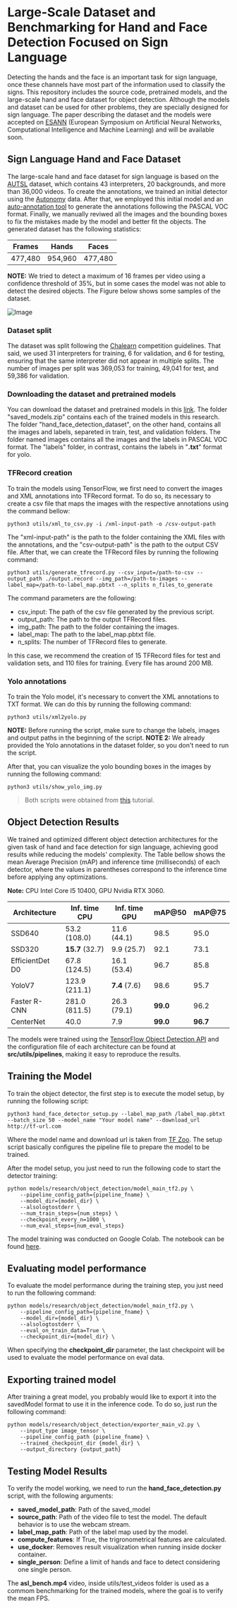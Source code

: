# Large-Scale Dataset and Benchmarking for Hand and Face Detection Focused on Sign Language

Detecting the hands and the face is an important task for sign language, once these channels have most part of the information used to classify the signs. This repository includes the source code, pretrained models, and the large-scale hand and face dataset for object detection. Although the models and dataset can be used for other problems, they are specially designed for sign language. The paper describing the dataset and the models were accepted on [ESANN](https://www.esann.org/) (European Symposium on Artificial Neural Networks, Computational Intelligence and Machine Learning) and will be available soon.

## Sign Language Hand and Face Dataset
The large-scale hand and face dataset for sign language is based on the [AUTSL](https://chalearnlap.cvc.uab.cat/dataset/40/description/) dataset, which contains 43 interpreters, 20 backgrounds, and more than 36,000 videos. To create the annotations, we trained an initial detector using the [Autonomy](https://autonomy.cs.sfu.ca/hands_and_faces/) data. After that, we employed this initial model and an [auto-annotation tool](https://github.com/AlvaroCavalcante/auto_annotate) to generate the annotations following the PASCAL VOC format. Finally, we manually reviwed all the images and the bounding boxes to fix the mistakes made by the model and better fit the objects. The generated dataset has the following statistics:

| Frames  | Hands  | Faces  |
|---|---|---|
| 477,480  |  954,960 | 477,480

**NOTE:** We tried to detect a maximum of 16 frames per video using a confidence threshold of 35%, but in some cases the model was not able to detect the desired objects. The Figure below shows some samples of the dataset.

![Image](/assets/hand_face_example.png "Annotated dataset")
### Dataset split
The dataset was split following the [Chalearn](https://chalearnlap.cvc.uab.cat/dataset/40/description/) competition guidelines. That said, we used 31 interpreters for training, 6 for validation, and 6 for testing, ensuring that the same interpreter did not appear in multiple splits. The number of images per split was 369,053 for training, 49,041 for test, and 59,386 for validation.

### Downloading the dataset and pretrained models
You can download the dataset and pretrained models in this [link](https://drive.google.com/drive/folders/1cKV8GuqBgVMhf_pAiWu-3zmuNdYcA7Dg?usp=sharing). The folder "saved_models.zip" contains each of the trained models in this research. The folder "hand_face_detection_dataset", on the other hand, contains all the images and labels, separeted in train, test, and validation folders. The folder named images contains all the images and the labels in PASCAL VOC format. The "labels" folder, in contrast, contains the labels in "**.txt**" format for yolo.

### TFRecord creation
To train the models using TensorFlow, we first need to convert the images and XML annotations into TFRecord format. To do so, its necessary to create a csv file that maps the images with the respective annotations using the command bellow:

```
python3 utils/xml_to_csv.py -i /xml-input-path -o /csv-output-path
```
The "xml-input-path" is the path to the folder containing the XML files with the annotations, and the "csv-output-path" is the path to the output CSV file. After that, we can create the TFRecord files by running the following command:

```
python3 utils/generate_tfrecord.py --csv_input=/path-to-csv --output_path ./output.record --img_path=/path-to-images --label_map=/path-to-label_map.pbtxt --n_splits n_files_to_generate 
```
The command parameters are the following:
- csv_input: The path of the csv file generated by the previous script.
- output_path: The path to the output TFRecord files.
- img_path: The path to the folder containing the images.
- label_map: The path to the label_map.pbtxt file.
- n_splits: The number of TFRecord files to generate.

In this case, we recommend the creation of 15 TFRecord files for test and validation sets, and 110 files for training. Every file has around 200 MB.

### Yolo annotations
To train the Yolo model, it's necessary to convert the XML annotations to TXT format. We can do this by running the following command:
```
python3 utils/xml2yolo.py
```
**NOTE:** Before running the script, make sure to change the labels, images and output paths in the beginning of the script.
**NOTE 2:** We already provided the Yolo annotations in the dataset folder, so you don't need to run the script.

After that, you can visualize the yolo bounding boxes in the images by running the following command:
```
python3 utils/show_yolo_img.py
```
> Both scripts were obtained from [this](https://towardsdatascience.com/convert-pascal-voc-xml-to-yolo-for-object-detection-f969811ccba5) tutorial.

## Object Detection Results
We trained and optimized different object detection architectures for the given task of hand and face detection for sign language, achieving good results while reducing the models' complexity. The Table bellow shows the mean Average Precision (mAP) and inference time (milliseconds) of each detector, where the values in parentheses correspond to the inference time before applying any optimizations.

**Note:** CPU Intel Core I5 10400, GPU Nvidia RTX 3060.

| Architecture  | Inf. time CPU  | Inf. time GPU  | mAP@50 | mAP@75 |
|---|---|---|---|---|
| SSD640  |  53.2 (108.0) | 11.6 (44.1) | 98.5 | 95.0
| SSD320  |  **15.7** (32.7) | 9.9 (25.7) | 92.1 | 73.1
| EfficientDet D0  |  67.8 (124.5) | 16.1 (53.4) | 96.7 | 85.8
| YoloV7  |  123.9 (211.1) | **7.4** (7.6) | 98.6 | 95.7
| Faster R-CNN  |  281.0 (811.5) | 26.3 (79.1) | **99.0** | 96.2
| CenterNet  |  40.0 | 7.9 | **99.0** | **96.7**

The models were trained using the [TensorFlow Object Detection API](https://github.com/tensorflow/models/tree/master/official#object-detection-and-segmentation) and the configuration file of each architecture can be found at **src/utils/pipelines**, making it easy to reproduce the results. 

## **Training the Model**
To train the object detector, the first step is to execute the model setup, by running the following script:

```
python3 hand_face_detector_setup.py --label_map_path /label_map.pbtxt --batch_size 50 --model_name "Your model name" --download_url http://tf-url.com
```

Where the model name and download url is taken from [TF Zoo](https://github.com/tensorflow/models/blob/master/research/object_detection/g3doc/tf2_detection_zoo.md). The setup script basically configures the pipeline file to prepare the model to be trained.

After the model setup, you just need to run the following code to start the detector training:
```
python models/research/object_detection/model_main_tf2.py \
    --pipeline_config_path={pipeline_fname} \
    --model_dir={model_dir} \
    --alsologtostderr \
    --num_train_steps={num_steps} \
    --checkpoint_every_n=1000 \
    --num_eval_steps={num_eval_steps}
```
The model training was conducted on Google Colab. The notebook can be found [here](https://colab.research.google.com/drive/1209hYjuj449H-H_jfXLMdvnSgHYWgsq0?usp=sharing).

## **Evaluating model performance**
To evaluate the model performance during the training step, you just need to run the following command:

```
python models/research/object_detection/model_main_tf2.py \
    --pipeline_config_path={pipeline_fname} \
    --model_dir={model_dir} \
    --alsologtostderr \
    --eval_on_train_data=True \
    --checkpoint_dir={model_dir} \
```

When specifying the **checkpoint_dir** parameter, the last checkpoint will be used to evaluate the model performance on eval data.

## Exporting trained model
After training a great model, you probably would like to export it into the savedModel format to use it in the inference code. To do so, just run the following command:

```
python models/research/object_detection/exporter_main_v2.py \
    --input_type image_tensor \
    --pipeline_config_path {pipeline_fname} \
    --trained_checkpoint_dir {model_dir} \
    --output_directory {output_path}
```

## Testing Model Results
To verify the model working, we need to run the **hand_face_detection.py** script, with the following arguments:

- **saved_model_path**: Path of the saved_model
- **source_path**: Path of the video file to test the model. The default behavior is to use the webcam stream.
- **label_map_path**: Path of the label map used by the model.
- **compute_features**: If True, the trigronometrical features are calculated. 
- **use_docker**: Removes result visualization when running inside docker container.
- **single_person**: Define a limit of hands and face to detect considering one single person.

The **asl_bench.mp4** video, inside utils/test_videos folder is used as a commom benchmarking for the trained models, where the goal is to verify the mean FPS.
